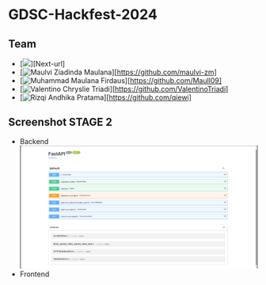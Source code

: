 # GDSC-Hackfest-2024


## Team
* [![][Next.js]][Next-url]
* [![Maulvi Ziadinda Maulana][Ulvi-Hacker]][https://github.com/maulvi-zm]
* [![Muhammad Maulana Firdaus][Maul-Hustler]][https://github.com/Maull09]
* [![Valentino Chryslie Triadi][Valen-Hacker]][https://github.com/ValentinoTriadi]
* [![Rizqi Andhika Pratama][Qie-Hipster]][https://github.com/qiewi]
<!-- [![LinkedIn][linkedin-shield-qiya]][linkedin-qiya] -->


## Screenshot STAGE 2
* Backend
![Backend](./img/Backend-Docs.png)
* Frontend



[Next.js]: https://img.shields.io/badge/next.js-000000?style=for-the-badge&logo=nextdotjs&logoColor=white
[Valen-Hacker]: https://img.shields.io/badge/Hacker-%20Valentino%20Chryslie%20Triadi%20-0F172A
[Ulvi-Hacker]: https://img.shields.io/badge/Hacker-%20Maulvi%20Ziadinda%20Maulana%20-0F172A
[Qie-Hipster]: https://img.shields.io/badge/Hipster-%20Rizqi%20Andhika%20Pratama%20-D3DAE5
[Maul-Hustler]: https://img.shields.io/badge/Hustler-%20Muhammad%20Maulana%20Firdaus%20-94A3B8